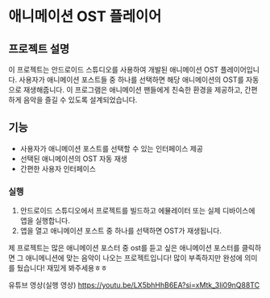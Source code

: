 # 애니메이션 OST 플레이어

## 프로젝트 설명
이 프로젝트는 안드로이드 스튜디오를 사용하여 개발된 애니메이션 OST 플레이어입니다. 사용자가 애니메이션 포스트들 중 하나를 선택하면 해당 애니메이션의 OST를 자동으로 재생해줍니다. 이 프로그램은 애니메이션 팬들에게 친숙한 환경을 제공하고, 간편하게 음악을 즐길 수 있도록 설계되었습니다.

## 기능
- 사용자가 애니메이션 포스트를 선택할 수 있는 인터페이스 제공
- 선택된 애니메이션의 OST 자동 재생
- 간편한 사용자 인터페이스

### 실행
1. 안드로이드 스튜디오에서 프로젝트를 빌드하고 에뮬레이터 또는 실제 디바이스에 앱을 실행합니다.
2. 앱을 열고 애니메이션 포스트 중 하나를 선택하면 OST가 재생됩니다.


제 프로젝트는 많은 애니메이션 포스터 중 ost를 듣고 싶은 애니메이션 포스터를 클릭하면 그 애니메니션에 맞는 음악이 나오는 프로젝트입니다! 
많이 부족하지만 완성에 의미를 뒀습니다! 재밌게 봐주세용ㅎㅎ 

유튜브 영상(실행 영상)
https://youtu.be/LX5bhHhB6EA?si=xMtk_3Ii09nQ88TC

